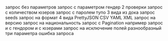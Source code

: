 запрос без параметров
запрос с параметром гендер 2 проверки
запрос с количеством юзеров
запрос с паролем тупо 3 вида из дока
запрос seeds
запрос на формат 4 вида PrettyJSON CSV YAML XML
запрос на версию
запрос на национальность
запрос с Pagination например запрос и с гендором и с юзерами
запрос на исключение полей
разнообразный три параметра
ошибка запроса